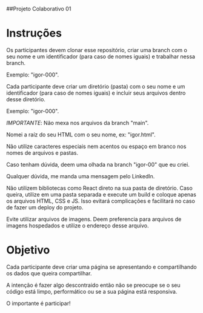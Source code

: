 ##Projeto Colaborativo 01

# Instruções

Os participantes devem clonar esse repositório, criar uma branch com o seu nome e um identificador (para caso de nomes iguais) e trabalhar nessa branch.

Exemplo: "igor-000".

Cada participante deve criar um diretório (pasta) com o seu nome e um identificador (para caso de nomes iguais) e incluir seus arquivos dentro desse diretório.

Exemplo: "igor-000".

_IMPORTANTE_: Não mexa nos arquivos da branch "main".

Nomei a raíz do seu HTML com o seu nome, ex: "igor.html".

Não utilize caracteres especiais nem acentos ou espaço em branco nos nomes de arquivos e pastas.

Caso tenham dúvida, deem uma olhada na branch "igor-00" que eu criei.

Qualquer dúvida, me manda uma mensagem pelo LinkedIn.

Não utilizem bibliotecas como React direto na sua pasta de diretório. Caso queira, utilize em uma pasta separada e execute um build e coloque apenas os arquivos HTML, CSS e JS. Isso evitará complicações e facilitará no caso de fazer um deploy do projeto.

Evite utilizar arquivos de imagens. Deem preferencia para arquivos de imagens hospedados e utilize o endereço desse arquivo.

# Objetivo

Cada participante deve criar uma página se apresentando e compartilhando os dados que queira compartilhar.

A intenção é fazer algo descontraido então não se preocupe se o seu código está limpo, performático ou se a sua página está responsiva.

O importante é participar!
